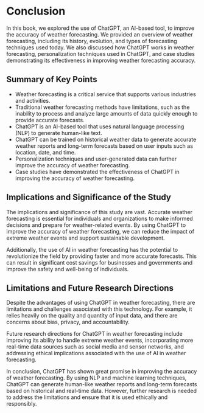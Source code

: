 # Conclusion

In this book, we explored the use of ChatGPT, an AI-based tool, to improve the accuracy of weather forecasting. We provided an overview of weather forecasting, including its history, evolution, and types of forecasting techniques used today. We also discussed how ChatGPT works in weather forecasting, personalization techniques used in ChatGPT, and case studies demonstrating its effectiveness in improving weather forecasting accuracy.

Summary of Key Points
---------------------

* Weather forecasting is a critical service that supports various industries and activities.
* Traditional weather forecasting methods have limitations, such as the inability to process and analyze large amounts of data quickly enough to provide accurate forecasts.
* ChatGPT is an AI-based tool that uses natural language processing (NLP) to generate human-like text.
* ChatGPT can be trained on historical weather data to generate accurate weather reports and long-term forecasts based on user inputs such as location, date, and time.
* Personalization techniques and user-generated data can further improve the accuracy of weather forecasting.
* Case studies have demonstrated the effectiveness of ChatGPT in improving the accuracy of weather forecasting.

Implications and Significance of the Study
------------------------------------------

The implications and significance of this study are vast. Accurate weather forecasting is essential for individuals and organizations to make informed decisions and prepare for weather-related events. By using ChatGPT to improve the accuracy of weather forecasting, we can reduce the impact of extreme weather events and support sustainable development.

Additionally, the use of AI in weather forecasting has the potential to revolutionize the field by providing faster and more accurate forecasts. This can result in significant cost savings for businesses and governments and improve the safety and well-being of individuals.

Limitations and Future Research Directions
------------------------------------------

Despite the advantages of using ChatGPT in weather forecasting, there are limitations and challenges associated with this technology. For example, it relies heavily on the quality and quantity of input data, and there are concerns about bias, privacy, and accountability.

Future research directions for ChatGPT in weather forecasting include improving its ability to handle extreme weather events, incorporating more real-time data sources such as social media and sensor networks, and addressing ethical implications associated with the use of AI in weather forecasting.

In conclusion, ChatGPT has shown great promise in improving the accuracy of weather forecasting. By using NLP and machine learning techniques, ChatGPT can generate human-like weather reports and long-term forecasts based on historical and real-time data. However, further research is needed to address the limitations and ensure that it is used ethically and responsibly.